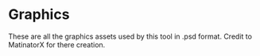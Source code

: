 # Graphics
These are all the graphics assets used by this tool in .psd format. Credit to MatinatorX for there creation.